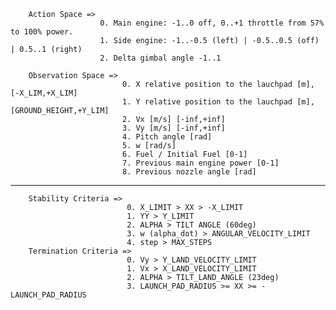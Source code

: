 
        Action Space =>
                        0. Main engine: -1..0 off, 0..+1 throttle from 57% to 100% power.
                        1. Side engine: -1..-0.5 (left) | -0.5..0.5 (off) | 0.5..1 (right)
                        2. Delta gimbal angle -1..1

        Observation Space =>
                             0. X relative position to the lauchpad [m], [-X_LIM,+X_LIM]
                             1. Y relative position to the lauchpad [m], [GROUND_HEIGHT,+Y_LIM]
                             2. Vx [m/s] [-inf,+inf]
                             3. Vy [m/s] [-inf,+inf]
                             4. Pitch angle [rad]
                             5. w [rad/s]
                             6. Fuel / Initial Fuel [0-1]
                             7. Previous main engine power [0-1]
                             8. Previous nozzle angle [rad]

-----------------------------------------------------------------------------------------------------------------------

        Stability Criteria =>
                              0. X_LIMIT > XX > -X_LIMIT
                              1. YY > Y_LIMIT
                              2. ALPHA > TILT ANGLE (60deg)
                              3. w (alpha_dot) > ANGULAR_VELOCITY_LIMIT
                              4. step > MAX_STEPS
        Termination Criteria =>
                              0. Vy > Y_LAND_VELOCITY_LIMIT
                              1. Vx > X_LAND_VELOCITY_LIMIT
                              2. ALPHA > TILT_LAND_ANGLE (23deg)
                              3. LAUNCH_PAD_RADIUS >= XX >= -LAUNCH_PAD_RADIUS